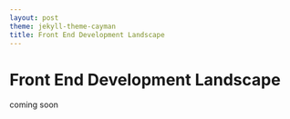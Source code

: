```yaml
---
layout: post
theme: jekyll-theme-cayman
title: Front End Development Landscape
---
```


# Front End Development Landscape
coming soon
